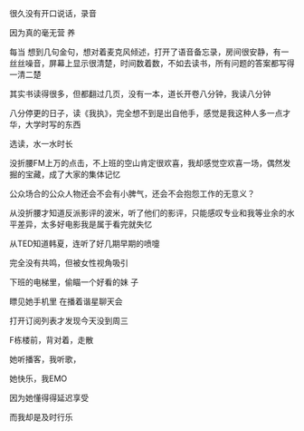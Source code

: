 很久没有开口说话，录音

因为真的毫无营 养

每当 想到几句金句，想对着麦克风倾述，打开了语音备忘录，房间很安静，有一丝丝噪音，屏幕上显示很清楚，时间数着数，不如去读书，所有问题的答案都写得一清二楚

其实书读得很多，但都翻过几页，没有一本，道长开卷八分钟，我读八分钟

八分停更的日子，读《我执》，完全想不到是出自他手，感觉是我这种人多一点才华，大学时写的东西

选读，水一水时长

没折腰FM上万的点击，不上班的空山肯定很欢喜，我却感觉空欢喜一场，偶然发掘的宝藏，成了大家的集体记忆

公众场合的公众人物还会不会有小脾气，还会不会抱怨工作的无意义？

从没折腰才知道反派影评的波米，听了他们的影评，只能感叹专业和我等业余的水平差异，太多好电影我是属于看完就失忆

从TED知道韩夏，连听了好几期早期的喷嚏

完全没有共鸣，但被女性视角吸引

下班的电梯里，偷瞄一个好看的妹 子

瞟见她手机里 在播着谐星聊天会

打开订阅列表才发现今天没到周三

F栋楼前，背对着，走散

她听播客，我听歌，

她快乐，我EMO

因为她懂得得延迟享受

而我却是及时行乐
